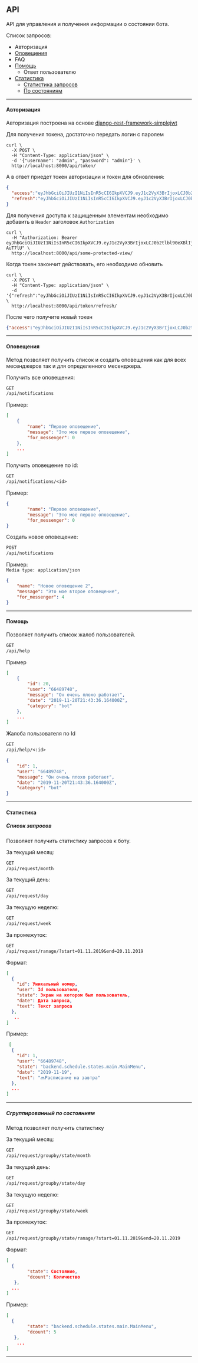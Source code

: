 ## API

API для управления и получения информации о состоянии бота.

Список запросов:
- Авторизация 
- [Оповещения](#Оповещения)
- FAQ
- [Помощь](#Помощь)
    - Ответ пользователю 
- [Статистика](#Статистика)
    - [Статистика запросов](#Список-запросов)
    - [По состояниям](#Сгруппированный-по-состояниям)

---
#### Авторизация
Авторизация построена на основе [django-rest-framework-simplejwt](https://github.com/davesque/django-rest-framework-simplejwt)

Для получения токена, достаточно передать логин с паролем
```shell script
curl \
  -X POST \
  -H "Content-Type: application/json" \
  -d '{"username": "admin", "password": "admin"}' \
  http://localhost:8000/api/token/
```

А в ответ приедет токен авторизации и токен для обновления: 
```json
{
  "access":"eyJhbGciOiJIUzI1NiIsInR5cCI6IkpXVCJ9.eyJ1c2VyX3BrIjoxLCJ0b2tlbl90eXBlIjoiYWNjZXNzIiwiY29sZF9zdHVmZiI6IuKYgyIsImV4cCI6MTIzNDU2LCJqdGkiOiJmZDJmOWQ1ZTFhN2M0MmU4OTQ5MzVlMzYyYmNhOGJjYSJ9.NHlztMGER7UADHZJlxNG0WSi22a2KaYSfd1S-AuT7lU",
  "refresh":"eyJhbGciOiJIUzI1NiIsInR5cCI6IkpXVCJ9.eyJ1c2VyX3BrIjoxLCJ0b2tlbl90eXBlIjoicmVmcmVzaCIsImNvbGRfc3R1ZmYiOiLimIMiLCJleHAiOjIzNDU2NywianRpIjoiZGUxMmY0ZTY3MDY4NDI3ODg5ZjE1YWMyNzcwZGEwNTEifQ.aEoAYkSJjoWH1boshQAaTkf8G3yn0kapko6HFRt7Rh4"
}
```
Для получения доступа к защищенным элементам необходимо добавить в `Header` заголовок  `Authorization`

```shell script
curl \
  -H "Authorization: Bearer eyJhbGciOiJIUzI1NiIsInR5cCI6IkpXVCJ9.eyJ1c2VyX3BrIjoxLCJ0b2tlbl90eXBlIjoiYWNjZXNzIiwiY29sZF9zdHVmZiI6IuKYgyIsImV4cCI6MTIzNDU2LCJqdGkiOiJmZDJmOWQ1ZTFhN2M0MmU4OTQ5MzVlMzYyYmNhOGJjYSJ9.NHlztMGER7UADHZJlxNG0WSi22a2KaYSfd1S-AuT7lU" \
  http://localhost:8000/api/some-protected-view/
```

Когда токен закончит действовать, его необходимо обновить 
```shell script
curl \
  -X POST \
  -H "Content-Type: application/json" \
  -d '{"refresh":"eyJhbGciOiJIUzI1NiIsInR5cCI6IkpXVCJ9.eyJ1c2VyX3BrIjoxLCJ0b2tlbl90eXBlIjoicmVmcmVzaCIsImNvbGRfc3R1ZmYiOiLimIMiLCJleHAiOjIzNDU2NywianRpIjoiZGUxMmY0ZTY3MDY4NDI3ODg5ZjE1YWMyNzcwZGEwNTEifQ.aEoAYkSJjoWH1boshQAaTkf8G3yn0kapko6HFRt7Rh4"}' \
  http://localhost:8000/api/token/refresh/
```

После чего получите новый токен
```json
{"access":"eyJhbGciOiJIUzI1NiIsInR5cCI6IkpXVCJ9.eyJ1c2VyX3BrIjoxLCJ0b2tlbl90eXBlIjoiYWNjZXNzIiwiY29sZF9zdHVmZiI6IuKYgyIsImV4cCI6MTIzNTY3LCJqdGkiOiJjNzE4ZTVkNjgzZWQ0NTQyYTU0NWJkM2VmMGI0ZGQ0ZSJ9.ekxRxgb9OKmHkfy-zs1Ro_xs1eMLXiR17dIDBVxeT-w"}
```
---
#### Оповещения

Метод позволяет получить список и создать оповещения как для всех месенджеров так и для определенного месенджера.

Получить все оповещения: 

```rest
GET
/api/notifications
```

Пример:
```json
[
    {
        "name": "Первое оповещение",
        "message": "Это мое первое оповещение",
        "for_messenger": 0
    },
    ...
]
```

Получить оповещение по id: 

```rest
GET
/api/notifications/<id>
```

Пример:
```json
{
        "name": "Первое оповещение",
        "message": "Это мое первое оповещение",
        "for_messenger": 0
}
```

Создать новое оповещение:
```rest
POST
/api/notifications
```
Пример: <br/>
`Media type: application/json`
```json
{
    "name": "Новое оповещение 2",
    "message": "Это мое второе оповещение",
    "for_messenger": 4
}
```

---

#### Помощь
Позволяет получить список жалоб пользователей.

```rest
GET
/api/help
```

Пример
```json
[
    {
        "id": 20,
        "user": "66489748",
        "message": "Он очень плохо работает",
        "date": "2019-11-20T21:43:36.164000Z",
        "category": "bot"
    },
    ...
]
```

Жалоба пользователя по Id

```rest
GET
/api/help/<:id>
```

```json
{
    "id": 1,
    "user": "66489748",
    "message": "Он очень плохо работает",
    "date": "2019-11-20T21:43:36.164000Z",
    "category": "bot"
}
```

---
#### Статистика
##### Список запросов
Позволяет получить статистику запросов к боту. 

За текущий месяц: 
```rest
GET 
/api/request/month
```

За текущий день: 
```rest
GET
/api/request/day
```

За текущую неделю: 
```rest
GET
/api/request/week
```

За промежуток: 
```rest
GET
/api/request/ranage/?start=01.11.2019&end=20.11.2019
```

Формат:
```json
[
  {
    "id": Уникальный номер,
    "user": Id пользователя,
    "state": Экран на котором был пользователь,
    "date": Дата запроса,
    "text": Текст запроса
  },
   ..
]
```

Пример: 
```json
 [
  {
    "id": 1,
    "user": "66489748",
    "state": "backend.schedule.states.main.MainMenu",
    "date": "2019-11-19",
    "text": "🔜Расписание на завтра"
  },
  ...
]
```
---
##### Сгруппированный по состояниям
Метод позволяет получить статистику 

За текущий месяц:
 ```rest
GET 
/api/request/groupby/state/month
```

За текущий день:
```rest
GET 
/api/request/groupby/state/day
```

За текущую неделю:
```rest
GET 
/api/request/groupby/state/week
```

За промежуток: 
```rest
GET
/api/request/groupby/state/ranage/?start=01.11.2019&end=20.11.2019
```

Формат:
```json
[
  {
        "state": Состояние,
        "dcount": Количество
   },
  ...
]
```
Пример: 
```json
[ 
  {
        "state": "backend.schedule.states.main.MainMenu",
        "dcount": 5
   },
    ...
]
```
---

